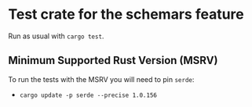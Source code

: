 # Test crate for the schemars feature

Run as usual with `cargo test`.

## Minimum Supported Rust Version (MSRV)

To run the tests with the MSRV you will need to pin `serde`:

- `cargo update -p serde --precise 1.0.156`

